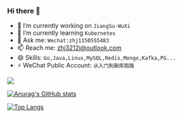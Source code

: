 ### Hi there 👋
- 🔭 I’m currently working on `JiangSu-WuXi`
- 🌱 I’m currently learning `Kubernetes`
- 💬 Ask me: `Wechat:zhj1150555483`
- 📫 Reach me: [zhj3212j@outlook.com](mailto:zhj3212j@outlook.com)
- 😄 Skills: `Go,Java,Linux,MySQL,Redis,Mongo,Kafka,PG...`
- ⚡ WeChat Public Account: `从入门到删库跑路`

![](https://huija.github.io/images/dog.jpg)

[![Anurag's GitHub stats](https://github-readme-stats.vercel.app/api?username=huija&theme=radical)](https://github.com/huija/github-readme-stats)

[![Top Langs](https://github-readme-stats.vercel.app/api/top-langs/?username=huija&theme=radical)](https://github.com/huija/github-readme-stats)

